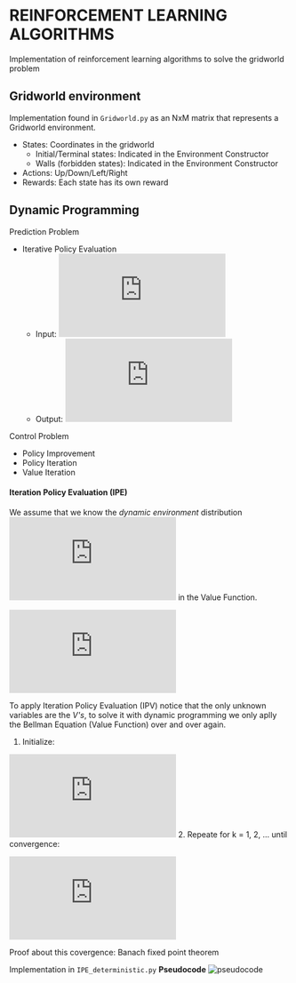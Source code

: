 # REINFORCEMENT LEARNING ALGORITHMS

Implementation of reinforcement learning algorithms to solve the gridworld problem

## Gridworld environment
Implementation found in `Gridworld.py` as an NxM matrix that represents a Gridworld environment.

- States: Coordinates in the gridworld
   - Initial/Terminal states: Indicated in the Environment Constructor
   - Walls (forbidden states): Indicated in the Environment Constructor
- Actions: Up/Down/Left/Right
- Rewards: Each state has its own reward

## Dynamic Programming

Prediction Problem
- Iterative Policy Evaluation
  - Input: ![equation](https://latex.codecogs.com/gif.latex?%5Cpi%20%28a%5Cmid%20s%29)
  - Output: ![equation](https://latex.codecogs.com/gif.latex?V_%7B%5Cpi%7D%28s%29)  

Control Problem
- Policy Improvement
- Policy Iteration
- Value Iteration


#### Iteration Policy Evaluation (IPE)

We assume that we know the _dynamic environment_ distribution  ![equation](https://latex.codecogs.com/gif.latex?p%28s%27%2Cr%20%5Cmid%20s%2Ca%29) in the Value Function.

![equation](https://latex.codecogs.com/gif.latex?V_%7B%5Cpi%7D%28s%29%20%3D%20%5Csum_%7Ba%7D%5Cpi%20%28a%5Cmid%20s%29%20%5Csum_%7Bs%27%7D%5Csum_%7Br%7D%20p%28s%27%2Cr%20%5Cmid%20s%2Ca%29%5Cleft%20%5C%7B%20r%20&plus;%20%5Cgamma%20V_%5Cpi%28s%27%29%5Cright%20%5C%7D)


To apply  Iteration Policy Evaluation (IPV) notice that the only unknown variables are the _V's_, to solve it with dynamic programming we only aplly the Bellman Equation (Value Function) over and over again.

1. Initialize:

![equation](https://latex.codecogs.com/gif.latex?V_0%28s%29%20%3D%200%2C%20%5Cforall%20s%20%5Cin%20S)
2. Repeate for k = 1, 2, ... until convergence:

![equation](https://latex.codecogs.com/gif.latex?V_%7Bk&plus;1%7D%28s%29%20%3D%20%5Csum_%7Ba%7D%5Cpi%20%28a%5Cmid%20s%29%20%5Csum_%7Bs%27%7D%5Csum_%7Br%7D%20p%28s%27%2Cr%20%5Cmid%20s%2Ca%29%5Cleft%20%5C%7B%20r%20&plus;%20%5Cgamma%20V_k%28s%27%29%5Cright%20%5C%7D)

Proof about this covergence: Banach fixed point theorem


Implementation in `IPE_deterministic.py`
**Pseudocode**
![pseudocode](https://i.ibb.co/jGCR1SZ/IPE.png)
